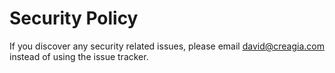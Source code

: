# Security Policy

If you discover any security related issues, please email david@creagia.com instead of using the issue tracker.
